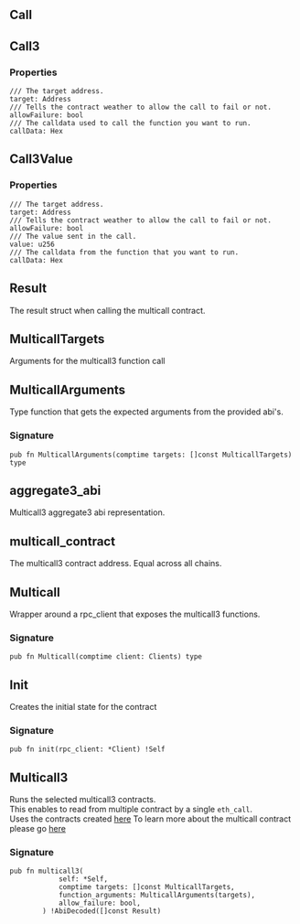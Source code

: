 ## Call

## Call3

### Properties

```zig
/// The target address.
target: Address
/// Tells the contract weather to allow the call to fail or not.
allowFailure: bool
/// The calldata used to call the function you want to run.
callData: Hex
```

## Call3Value

### Properties

```zig
/// The target address.
target: Address
/// Tells the contract weather to allow the call to fail or not.
allowFailure: bool
/// The value sent in the call.
value: u256
/// The calldata from the function that you want to run.
callData: Hex
```

## Result

The result struct when calling the multicall contract.

## MulticallTargets

Arguments for the multicall3 function call

## MulticallArguments
Type function that gets the expected arguments from the provided abi's.

### Signature

```zig
pub fn MulticallArguments(comptime targets: []const MulticallTargets) type
```

## aggregate3_abi

Multicall3 aggregate3 abi representation.

## multicall_contract

The multicall3 contract address. Equal across all chains.

## Multicall
Wrapper around a rpc_client that exposes the multicall3 functions.

### Signature

```zig
pub fn Multicall(comptime client: Clients) type
```

## Init
Creates the initial state for the contract

### Signature

```zig
pub fn init(rpc_client: *Client) !Self
```

## Multicall3
Runs the selected multicall3 contracts.\
This enables to read from multiple contract by a single `eth_call`.\
Uses the contracts created [here](https://www.multicall3.com/)
To learn more about the multicall contract please go [here](https://github.com/mds1/multicall)

### Signature

```zig
pub fn multicall3(
            self: *Self,
            comptime targets: []const MulticallTargets,
            function_arguments: MulticallArguments(targets),
            allow_failure: bool,
        ) !AbiDecoded([]const Result)
```

